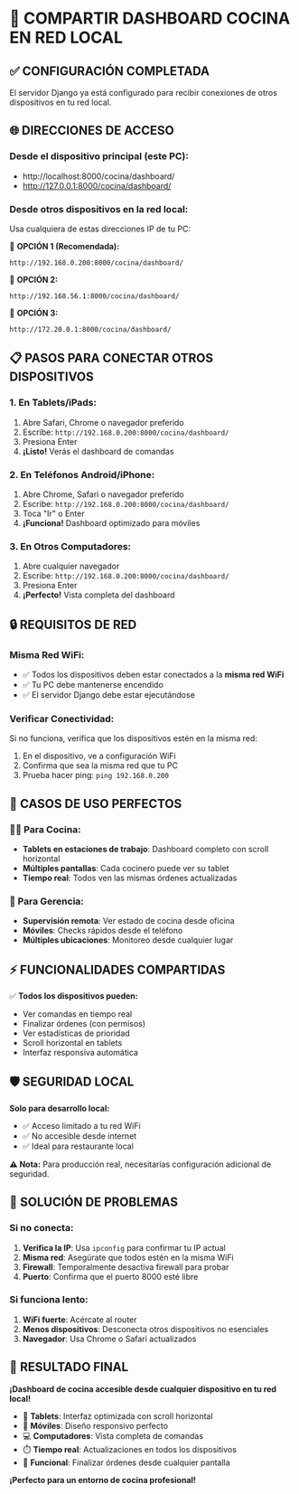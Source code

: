# 📱 COMPARTIR DASHBOARD COCINA EN RED LOCAL

## ✅ CONFIGURACIÓN COMPLETADA

El servidor Django ya está configurado para recibir conexiones de otros dispositivos en tu red local.

## 🌐 DIRECCIONES DE ACCESO

### **Desde el dispositivo principal (este PC):**
- http://localhost:8000/cocina/dashboard/
- http://127.0.0.1:8000/cocina/dashboard/

### **Desde otros dispositivos en la red local:**
Usa cualquiera de estas direcciones IP de tu PC:

📱 **OPCIÓN 1 (Recomendada):**
```
http://192.168.0.200:8000/cocina/dashboard/
```

📱 **OPCIÓN 2:**
```
http://192.168.56.1:8000/cocina/dashboard/
```

📱 **OPCIÓN 3:**
```
http://172.20.0.1:8000/cocina/dashboard/
```

## 📋 PASOS PARA CONECTAR OTROS DISPOSITIVOS

### **1. En Tablets/iPads:**
1. Abre Safari, Chrome o navegador preferido
2. Escribe: `http://192.168.0.200:8000/cocina/dashboard/`
3. Presiona Enter
4. **¡Listo!** Verás el dashboard de comandas

### **2. En Teléfonos Android/iPhone:**
1. Abre Chrome, Safari o navegador preferido  
2. Escribe: `http://192.168.0.200:8000/cocina/dashboard/`
3. Toca "Ir" o Enter
4. **¡Funciona!** Dashboard optimizado para móviles

### **3. En Otros Computadores:**
1. Abre cualquier navegador
2. Escribe: `http://192.168.0.200:8000/cocina/dashboard/`
3. Presiona Enter
4. **¡Perfecto!** Vista completa del dashboard

## 🔒 REQUISITOS DE RED

### **Misma Red WiFi:**
- ✅ Todos los dispositivos deben estar conectados a la **misma red WiFi**
- ✅ Tu PC debe mantenerse encendido
- ✅ El servidor Django debe estar ejecutándose

### **Verificar Conectividad:**
Si no funciona, verifica que los dispositivos estén en la misma red:
1. En el dispositivo, ve a configuración WiFi
2. Confirma que sea la misma red que tu PC
3. Prueba hacer ping: `ping 192.168.0.200`

## 🎯 CASOS DE USO PERFECTOS

### **👨‍🍳 Para Cocina:**
- **Tablets en estaciones de trabajo**: Dashboard completo con scroll horizontal
- **Múltiples pantallas**: Cada cocinero puede ver su tablet
- **Tiempo real**: Todos ven las mismas órdenes actualizadas

### **📱 Para Gerencia:**
- **Supervisión remota**: Ver estado de cocina desde oficina
- **Móviles**: Checks rápidos desde el teléfono
- **Múltiples ubicaciones**: Monitoreo desde cualquier lugar

## ⚡ FUNCIONALIDADES COMPARTIDAS

✅ **Todos los dispositivos pueden:**
- Ver comandas en tiempo real
- Finalizar órdenes (con permisos)
- Ver estadísticas de prioridad
- Scroll horizontal en tablets
- Interfaz responsiva automática

## 🛡️ SEGURIDAD LOCAL

**Solo para desarrollo local:**
- ✅ Acceso limitado a tu red WiFi
- ✅ No accesible desde internet
- ✅ Ideal para restaurante local

**⚠️ Nota:** Para producción real, necesitarías configuración adicional de seguridad.

## 🔧 SOLUCIÓN DE PROBLEMAS

### **Si no conecta:**
1. **Verifica la IP**: Usa `ipconfig` para confirmar tu IP actual
2. **Misma red**: Asegúrate que todos estén en la misma WiFi
3. **Firewall**: Temporalmente desactiva firewall para probar
4. **Puerto**: Confirma que el puerto 8000 esté libre

### **Si funciona lento:**
1. **WiFi fuerte**: Acércate al router
2. **Menos dispositivos**: Desconecta otros dispositivos no esenciales
3. **Navegador**: Usa Chrome o Safari actualizados

## 🎉 RESULTADO FINAL

**¡Dashboard de cocina accesible desde cualquier dispositivo en tu red local!**

- 📱 **Tablets**: Interfaz optimizada con scroll horizontal
- 📱 **Móviles**: Diseño responsivo perfecto
- 💻 **Computadores**: Vista completa de comandas
- ⏱️ **Tiempo real**: Actualizaciones en todos los dispositivos
- 🎯 **Funcional**: Finalizar órdenes desde cualquier pantalla

**¡Perfecto para un entorno de cocina profesional!**
